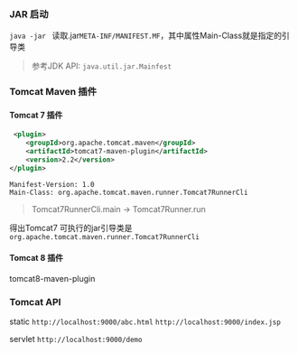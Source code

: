 ### JAR 启动
`java -jar ` 读取.jar`META-INF/MANIFEST.MF`，其中属性Main-Class就是指定的引导类
> 参考JDK API: `java.util.jar.Mainfest`

### Tomcat Maven 插件

#### Tomcat 7 插件
```xml
 <plugin>
    <groupId>org.apache.tomcat.maven</groupId>
    <artifactId>tomcat7-maven-plugin</artifactId>
    <version>2.2</version>
</plugin>
```

```properties
Manifest-Version: 1.0
Main-Class: org.apache.tomcat.maven.runner.Tomcat7RunnerCli
```

> Tomcat7RunnerCli.main -> Tomcat7Runner.run

得出Tomcat7 可执行的jar引导类是`org.apache.tomcat.maven.runner.Tomcat7RunnerCli`

#### Tomcat 8 插件

tomcat8-maven-plugin


### Tomcat API

static
`http://localhost:9000/abc.html`
`http://localhost:9000/index.jsp`

servlet
`http://localhost:9000/demo`

